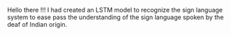 Hello there !!! I had created an LSTM model to recognize the sign language system to ease pass the understanding of the sign language spoken by the deaf of Indian origin.

